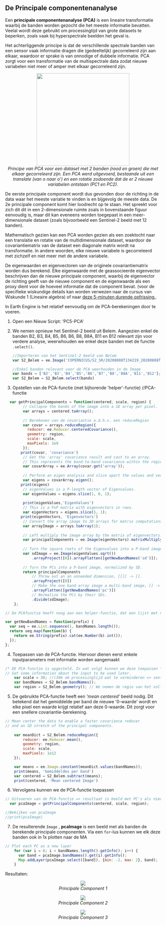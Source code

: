 
## De Principale componentenanalyse

Een **principale componentenanalyse (PCA)** is een lineaire transformatie  waarbij de banden worden gezocht die het meeste informatie bevatten. Veelal wordt deze gebruikt om processingtijd van grote datasets te beperken, zoals vaak bij hyperspectrale beelden het geval is.  

Het achterliggende principe is dat de verschillende spectrale banden van een sensor vaak informatie dragen die (gedeeltelijk) gecorreleerd zijn aan elkaar, waardoor er sprake is van onnodige of dubbele informatie. PCA zorgt voor een transformatie van de multispectrale data zodat nieuwe variabelen niet meer of amper met elkaar gecorreleerd zijn.  

<p align="center">
<img src="Images/PCA_principe.png" width=300>  <br>
<em> Principe van PCA voor een dataset met 2 banden (rood en groen) die met elkaar gecorreleerd zijn. Een PCA werd uitgevoerd, bestaande uit een translate (van o naar o’) en een rotatie zodoende dat de er 2 nieuwe variabelen ontstaan (PC1 en PC2). </em>
</p> 

De eerste principale component wordt dus gevonden door de richting in de data waar het meeste variatie te vinden is en bijgevolg de meeste data. De 2e principale component komt hier loodrecht op te staan. Het spreekt voor zich dit dit in een 2-dimensionale ruimte zoals in bovenstaande figuur eenvoudig is, maar dit kan eveneens worden toegepast in een meer-dimensionale dataset (zoals bijvoorbeeld een Sentinel-2 beeld met 12 banden). 

Mathematisch gezien kan een PCA worden gezien als een zoektocht naar een translatie en rotatie van de multidimensionale dataset, waardoor de covariantiematrix van de dataset een diagonale matrix wordt na transformatie. In andere woorden, elke nieuwe variabele is gecorreleerd met zichzelf en niet meer met de andere variabele.

De eigenwaarden en eigenvectoren van de originele covariantiematrix worden dus berekend. Elke eigenwaarde met de geassocieerde eigenvector beschrijven dan de nieuwe principale component, waarbij de eigenvector de richting geeft van de nieuwe component en de eigenwaarde als een proxy dient voor de hoeveel informatie dat de component bevat. (voor de specifieke wiskundige details kan worden verwezen naar de cursus van Wiskunde 1 (Lineaire algebra) of naar [deze 5-minuten durende opfrissing.](https://www.youtube.com/watch?v=HMOI_lkzW08&ab_channel=StatQuestwithJoshStarmer). 

In Earth Engine is het relatief eenvoudig om de PCA-berekeningen door te voeren.

1. Open een Nieuw Script: 'PC5-PCA'

2. We nemen opnieuw het Sentinel-2 beeld uit Belem. Aangezien enkel de banden B2, B3, B4, B5, B6, B6, B8, B8A, B11 en B12 relevant zijn voor verdere analyse, weerwhouden we enkel deze banden met de functie ```.select()```.
   ```javascript
   //Importeren van het Sentinel-2 beeld van Belem
   var S2_Belem = ee.Image('COPERNICUS/S2_SR/20200808T134219_20200808T134214_T22MGD')
   
   //Enkel banden relevant voor de PCA weerhouden in de Image
   var bands = ['B2','B3','B4','B5','B6','B7','B8','B8A','B11','B12'];
   var S2_Belem = S2_Belem.select(bands)
   ```

3. Opstellen van de PCA-functie (met bijhorende 'helper'-functie) 
//PCA-functie
 
```javascript
  var getPrincipalComponents = function(centered, scale, region) {
        // Collapse the bands of the image into a 1D array per pixel.
        var arrays = centered.toArray();
      
        // Berekenen van de covariantie a.d.h.v. een reduceRegion
        var covar = arrays.reduceRegion({
          reducer: ee.Reducer.centeredCovariance(),
          geometry: region,
          scale: scale,
          maxPixels: 1e9
        });
       print(covar, 'covariance')
        // Get the 'array' covariance result and cast to an array.
        // This represents the band-to-band covariance within the region.
        var covarArray = ee.Array(covar.get('array'));
        
        // Perform an eigen analysis and slice apart the values and vectors.
        var eigens = covarArray.eigen();
       print(eigens)
        // eigenValues is a P-length vector of Eigenvalues.
        var eigenValues = eigens.slice(1, 0, 1);
        
        print(eigenValues,'EigenValues')
        // This is a PxP matrix with eigenvectors in rows.
        var eigenVectors = eigens.slice(1, 1);
       print(eigenVectors, 'Eigenvectors')
        // Convert the array image to 2D arrays for matrix computations.
        var arrayImage = arrays.toArray(1);
      
        // Left multiply the image array by the matrix of eigenvectors.
        var principalComponents = ee.Image(eigenVectors).matrixMultiply(arrayImage);
      
        // Turn the square roots of the Eigenvalues into a P-band image.
        var sdImage = ee.Image(eigenValues.sqrt())
            .arrayProject([0]).arrayFlatten([getNewBandNames('sd')]);
      
        // Turn the PCs into a P-band image, normalized by SD.
        return principalComponents
            // Throw out an an unneeded dimension, [[]] -> [].
            .arrayProject([0])
            // Make the one band array image a multi-band image, [] -> image.
            .arrayFlatten([getNewBandNames('pc')])
            // Normalize the PCs by their SDs.
            .divide(sdImage);
    };

// De PCAfunctie heeft noog aan een helper-functie, dat een lijst met nieuwe bandnamen samenstelt

var getNewBandNames = function(prefix) {
  var seq = ee.List.sequence(1, bandNames.length());
  return seq.map(function(b) {
    return ee.String(prefix).cat(ee.Number(b).int());
  });
};

```

4. Toepassen van de PCA-functie. Hiervoor dienen eerst enkele inputparameters met informatie worden aangemaakt

```javascript
/* DE PCA-functie is opgesteld. In wat volgt kunnen we deze toepassen */
// Set some information about the input to be used later.
    var scale = 30; //(30m om processingtijd wat te verminderen => sentinel2 kan tot 10m)
    var bandNames = S2_Belem.bandNames(); 
    var region = S2_Belem.geometry(); // We nemen de regio van het volledige beeld
``` 

5. De gebruikte  PCA-functie heeft een *'mean centered'* beeld nodig. Dit betekend dat het gemiddelde per band de nieuwe '0-waarde' wordt en elke pixel een waarde krijgt relatief aan deze 0-waarde. Dit zorgt voor een snellere covariantie-berekening.

```javascript
// Mean center the data to enable a faster covariance reducer
// and an SD stretch of the principal components.
      
    var meanDict = S2_Belem.reduceRegion({
        reducer: ee.Reducer.mean(),
        geometry: region,
        scale: scale,
        maxPixels: 1e12
    });

    var means = ee.Image.constant(meanDict.values(bandNames));
    print(means, 'Gemiddeldes per band')
    var centered = S2_Belem.subtract(means);
    print(centered, 'Mean centered Image')
``` 
6. Vervolgens kunnen we de PCA-functie toepassen

```javascript
// Uitvoeren van de PCA-functie => resultaat is beeld met PC's als nieuwe banden
  var pcaImage = getPrincipalComponents(centered, scale, region);

//Bekijken van pcaImage
//print(pcaImage)
```
7. De resulterende ```Image``` , **pcaImage** is een beeld met als banden de berekende principale componenten. Via een ```for```-lus kunnen we elk deze banden ook in 1x plotten naar de MA

```javascript
// Plot each PC as a new layer
    for (var i = 0; i < bandNames.length().getInfo(); i++) {
      var band = pcaImage.bandNames().get(i).getInfo();
      Map.addLayer(pcaImage.select([band]), {min: -2, max: 2}, band);
    }
```

Resultaten:

<p align="center">
<img src="Images/GEE_PCA_1.JPG">  <br>
<em> Principale Component 1 </em>
</p> 

<p align="center">
<img src="Images/GEE_PCA_2.JPG">  <br>
<em> Principale Component 2 </em>
</p> 

<p align="center">
<img src="Images/GEE_PCA_3.JPG">  <br>
<em> Principale Component 3 </em>
</p> 